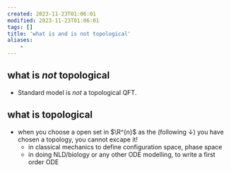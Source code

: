 ```yaml
---
created: 2023-11-23T01:06:01
modified: 2023-11-23T01:06:01
tags: []
title: 'what is and is not topological'
aliases:
    - 
---
```


## what is *not* topological

- Standard model is *not* a topological QFT.

## what is topological

- when you choose a open set in $\R^{n}$ as the (following $\downarrow$) you have chosen a topology, you cannot excape it!
	- in classical mechanics to define configuration space, phase space
	-  in doing NLD/biology or any other ODE modelling, to write a first order ODE